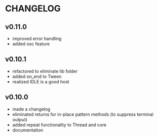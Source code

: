 CHANGELOG
=========

## v0.11.0
- improved error handling
- added osc feature

## v0.10.1
- refactored to eliminate lib folder
- added on_end to Tween
- realized IDLE is a good host

## v0.10.0
- made a changelog
- eliminated returns for in-place pattern methods (to suppress terminal output)
- added repeat functionality to Thread and core
- documentation